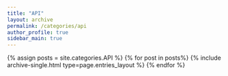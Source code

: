 ```yaml
---
title: "API"  
layout: archive   
permalink: /categories/api  
author_profile: true   
sidebar_main: true  
---
```


{% assign posts = site.categories.API %}
{% for post in posts%} {% include archive-single.html type=page.entries_layout %} {% endfor %}
